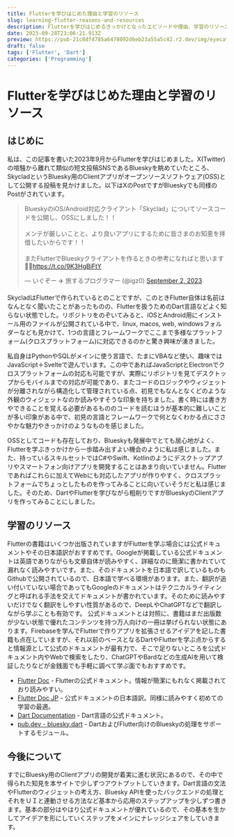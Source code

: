 ```yaml
---
title: Flutterを学びはじめた理由と学習のリソース
slug: learning-flutter-reasons-and-resources
description: Flutterを学びはじめるきっかけとなったエピソードや理由、学習のリソースを示します。
date: 2023-09-28T23:06:21.913Z
preview: https://pub-21c8df4785a6478092d6eb23a55a5c42.r2.dev/img/eyecatch/FlutterEyecatch.webp
draft: false
tags: ['Flutter', 'Dart']
categories: ['Programming']
---
```


# Flutterを学びはじめた理由と学習のリソース

## はじめに

私は、この記事を書いた2023年9月からFlutterを学びはじめました。X(Twitter)の喧騒から離れて類似の短文投稿SNSであるBlueskyを眺めていたところ、SkycladというBluesky用のClientアプリがオープンソースソフトウェア(OSS)として公開する投稿を見かけました。以下はXのPostですがBlueskyでも同様のPostがされています。

<blockquote class="twitter-tweet"><p lang="ja" dir="ltr">BlueskyのiOS/Android対応クライアント「Skyclad」についてソースコードを公開し、OSSにしました！！<br><br>メンテが厳しいことと、より良いアプリにするために皆さまのお知恵を拝借したいからです！！<br><br>またFlutterでBlueskyクライアントを作るときの参考になればと思います🙇‍♂️<a href="https://t.co/9K3HgBiFtY">https://t.co/9K3HgBiFtY</a></p>&mdash; いぐぞー ✈️ 旅するプログラマー (@igz0) <a href="https://twitter.com/igz0/status/1697876815849930889?ref_src=twsrc%5Etfw">September 2, 2023</a></blockquote> <script async src="https://platform.twitter.com/widgets.js" charset="utf-8"></script>

SkycladはFlutterで作られているとのことですが、このときFlutter自体は名前はなんとなく聞いたことがあったものの、Flutterを扱うためのDart言語などよく知らない状態でした。リポジトリをのぞいてみると、iOSとAndroid用にインストール用のファイルが公開されている中で、linux, macos, web, windowsフォルダーなども見かけて、1つの言語とフレームワークでここまで多様なプラットフォーム(クロスプラットフォーム)に対応できるのかと驚き興味が湧きました。

私自身はPythonやSQLがメインに使う言語で、たまにVBAなど使い、趣味ではJavaScript＋Svelteで遊んでいます。この中であればJavaScriptとElectronでクロスプラットフォームの対応も可能ですが、実際にリポジトリを見てデスクトップからモバイルまでの対応が可能であり、またコードのロジックやウィジェットが分離されながら構造化して管理されている点、初見でもなんとなくどのような外観のウィジェットなのか読みやすそうな印象を持ちました。書く時には書き方やできることを覚える必要があるもののコードを読むほうが基本的に難しいことが多い印象がある中で、初見の言語とフレームワークで何となくわかる点にささやかな魅力やきっかけのようなものを感じました。

OSSとしてコードも存在しており、Blueskyも発展中でとても居心地がよく、Flutterを学ぶきっかけから一歩踏み出すよい機会のように私は感じました。また、持っているスキルセットではC#やSwift、Kotlinのようにデスクトップアプリやスマートフォン向けアプリを開発することはあまり向いていません。Flutterであればこれらに加えてWebにも対応したアプリが作りやすく、クロスプラットフォームでちょっとしたものを作ってみることに向いていそうだと私は感じました。そのため、DartやFlutterを学びながら粗削りですがBlueskyのClientアプリを作ってみることにしました。

## 学習のリソース

Flutterの書籍はいくつか出版されていますがFlutterを学ぶ場合には公式ドキュメントやその日本語訳がおすすめです。Googleが掲載している公式ドキュメントは英語でありながらも文章自体が読みやすく、詳細なのに簡潔に書かれていて漏れなく読みやすいです。また、そのドキュメントを日本語で訳しているものもGithubで公開されているので、日本語で学べる環境があります。また、翻訳が追い付いていない場合であってもGoogleのドキュメントはテクニカルライティングと呼ばれる手法を交えてドキュメントが書かれています。そのために読みやすいだけでなく翻訳をしやすい性質があるので、DeepLやChatGPTなどで翻訳しながら学ぶことも有効です。
公式ドキュメントとは対照に、書籍はまだ出版数が少ない状態で優れたコンテンツを持つ万人向けの一冊は挙げられない状態にあります。Firebaseを学んでFlutterで作りアプリを拡張させるアイデアを記した書籍も点在していますが、それ以前のベースとなるDartやFlutterを学ぶ点からすると情報源として公式のドキュメントが最有力で、そこで足りないところを公式ドキュメント内やWebで検索をしたり、ChatGPTやBardなどの生成AIを用いて検証したりなどが金銭面でも手軽に調べて学ぶ面でもおすすめです。

* [Flutter Doc](https://docs.flutter.dev/) - Flutterの公式ドキュメント。情報が簡潔にもれなく掲載されており読みやすい。
* [Flutter Doc JP](https://flutter.ctrnost.com/) - 公式ドキュメントの日本語訳。同様に読みやすく初めての学習の最適。
* [Dart Documentation](https://dart.dev/guides) - Dart言語の公式ドキュメント。
* [pub.dev - bluesky.dart](https://pub.dev/packages/bluesky) - DartおよびFlutter向けのBlueskyの処理をサポートするモジュール。

## 今後について

すでにBluesky用のClientアプリの開発が着実に進む状況にあるので、その中で得られた知見を本サイトで少しずつアウトプットしていきます。Dart言語の文法やFlutterのウィジェットの考え方、Bluesky APIを使ったバックエンドの処理とそれをＵＩと連動させる方法など基本から応用のステップアップを少しずつ書きます。基本の部分はやはり公式ドキュメントが優れているので、その基本を生かしてアイデアを形にしていくステップをメインにナレッジシェアをしていきます。

